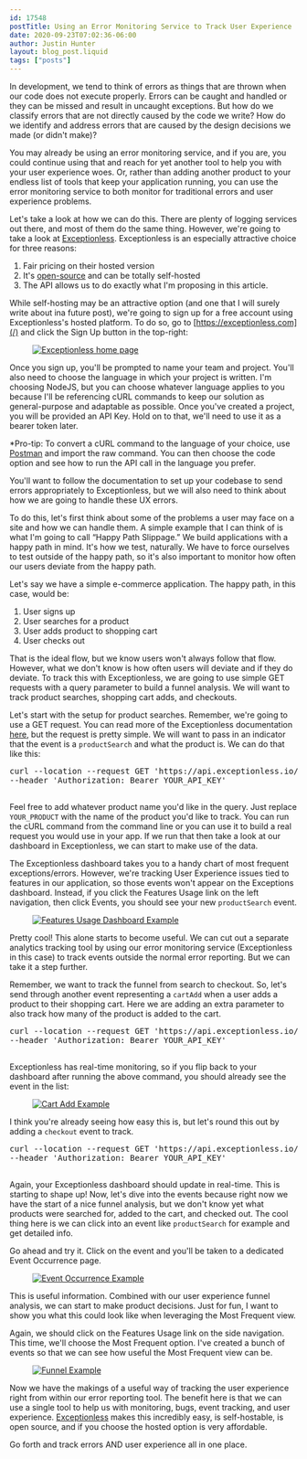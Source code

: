 ```yaml
---
id: 17548
postTitle: Using an Error Monitoring Service to Track User Experience
date: 2020-09-23T07:02:36-06:00
author: Justin Hunter
layout: blog_post.liquid
tags: ["posts"]
---
```

In development, we tend to think of errors as things that are thrown when our code does not execute properly. Errors can be caught and handled or they can be missed and result in uncaught exceptions. But how do we classify errors that are not directly caused by the code we write? How do we identify and address errors that are caused by the design decisions we made (or didn't make)?

You may already be using an error monitoring service, and if you are, you could continue using that and reach for yet another tool to help you with your user experience woes. Or, rather than adding another product to your endless list of tools that keep your application running, you can use the error monitoring service to both monitor for traditional errors and user experience problems.

Let's take a look at how we can do this. There are plenty of logging services out there, and most of them do the same thing. However, we're going to take a look at [Exceptionless](/). Exceptionless is an especially attractive choice for three reasons:

  1. Fair pricing on their hosted version
  2. It's [open-source](https://github.com/exceptionless/Exceptionless) and can be totally self-hosted
  3. The API allows us to do exactly what I'm proposing in this article.

While self-hosting may be an attractive option (and one that I will surely write about ina future post), we're going to sign up for a free account using Exceptionless's hosted platform. To do so, go to [https://exceptionless.com](/) and click the Sign Up button in the top-right:<figure class="wp-block-image">

[![Exceptionless home page](https://res.cloudinary.com/practicaldev/image/fetch/s--vr57dYkT--/c_limit%2Cf_auto%2Cfl_progressive%2Cq_auto%2Cw_880/https://dev-to-uploads.s3.amazonaws.com/i/q55zt3ytzydt1ahqiyx8.png)](https://res.cloudinary.com/practicaldev/image/fetch/s--vr57dYkT--/c_limit%2Cf_auto%2Cfl_progressive%2Cq_auto%2Cw_880/https://dev-to-uploads.s3.amazonaws.com/i/q55zt3ytzydt1ahqiyx8.png)</figure>

Once you sign up, you'll be prompted to name your team and project. You'll also need to choose the language in which your project is written. I'm choosing NodeJS, but you can choose whatever language applies to you because I'll be referencing cURL commands to keep our solution as general-purpose and adaptable as possible. Once you've created a project, you will be provided an API Key. Hold on to that, we'll need to use it as a bearer token later.

*Pro-tip: To convert a cURL command to the language of your choice, use [Postman](https://www.postman.com/) and import the raw command. You can then choose the code option and see how to run the API call in the language you prefer.

You'll want to follow the documentation to set up your codebase to send errors appropriately to Exceptionless, but we will also need to think about how we are going to handle these UX errors.

To do this, let's first think about some of the problems a user may face on a site and how we can handle them. A simple example that I can think of is what I'm going to call &#8220;Happy Path Slippage.&#8221; We build applications with a happy path in mind. It's how we test, naturally. We have to force ourselves to test outside of the happy path, so it's also important to monitor how often our users deviate from the happy path.

Let's say we have a simple e-commerce application. The happy path, in this case, would be:

  1. User signs up
  2. User searches for a product
  3. User adds product to shopping cart
  4. User checks out

That is the ideal flow, but we know users won't always follow that flow. However, what we don't know is how often users will deviate and if they do deviate. To track this with Exceptionless, we are going to use simple GET requests with a query parameter to build a funnel analysis. We will want to track product searches, shopping cart adds, and checkouts.

Let's start with the setup for product searches. Remember, we're going to use a GET request. You can read more of the Exceptionless documentation [here](https://api.exceptionless.io/docs/index.html), but the request is pretty simple. We will want to pass in an indicator that the event is a `productSearch` and what the product is. We can do that like this:

<pre class="brush: plain; title: ; notranslate" title="">curl --location --request GET 'https://api.exceptionless.io/api/v2/events/submit/usage?source=productSearch&message=YOUR_PRODUCT' \
--header 'Authorization: Bearer YOUR_API_KEY'

</pre>

Feel free to add whatever product name you'd like in the query. Just replace `YOUR_PRODUCT` with the name of the product you'd like to track. You can run the cURL command from the command line or you can use it to build a real request you would use in your app. If we run that then take a look at our dashboard in Exceptionless, we can start to make use of the data.

The Exceptionless dashboard takes you to a handy chart of most frequent exceptions/errors. However, we're tracking User Experience issues tied to features in our application, so those events won't appear on the Exceptions dashboard. Instead, if you click the Features Usage link on the left navigation, then click Events, you should see your new `productSearch` event.<figure class="wp-block-image">

[![Features Usage Dashboard Example](https://res.cloudinary.com/practicaldev/image/fetch/s--MsGu3Dvt--/c_limit%2Cf_auto%2Cfl_progressive%2Cq_auto%2Cw_880/https://dev-to-uploads.s3.amazonaws.com/i/xl6duukcca6gaudnk5sm.png)](https://res.cloudinary.com/practicaldev/image/fetch/s--MsGu3Dvt--/c_limit%2Cf_auto%2Cfl_progressive%2Cq_auto%2Cw_880/https://dev-to-uploads.s3.amazonaws.com/i/xl6duukcca6gaudnk5sm.png)</figure>

Pretty cool! This alone starts to become useful. We can cut out a separate analytics tracking tool by using our error monitoring service (Exceptionless in this case) to track events outside the normal error reporting. But we can take it a step further.

Remember, we want to track the funnel from search to checkout. So, let's send through another event representing a `cartAdd` when a user adds a product to their shopping cart. Here we are adding an extra parameter to also track how many of the product is added to the cart.

<pre class="brush: plain; title: ; notranslate" title="">curl --location --request GET 'https://api.exceptionless.io/api/v2/events/submit/usage?source=cartAdd&value=QUANTITY_ADDED&message=YOUR_PRODUCT' \
--header 'Authorization: Bearer YOUR_API_KEY'

</pre>

Exceptionless has real-time monitoring, so if you flip back to your dashboard after running the above command, you should already see the event in the list:<figure class="wp-block-image">

[![Cart Add Example](https://res.cloudinary.com/practicaldev/image/fetch/s--HnB_sGzg--/c_limit%2Cf_auto%2Cfl_progressive%2Cq_auto%2Cw_880/https://dev-to-uploads.s3.amazonaws.com/i/4yysom04m8f8doqktrip.png)](https://res.cloudinary.com/practicaldev/image/fetch/s--HnB_sGzg--/c_limit%2Cf_auto%2Cfl_progressive%2Cq_auto%2Cw_880/https://dev-to-uploads.s3.amazonaws.com/i/4yysom04m8f8doqktrip.png)</figure>

I think you're already seeing how easy this is, but let's round this out by adding a `checkout` event to track.

<pre class="brush: plain; title: ; notranslate" title="">curl --location --request GET 'https://api.exceptionless.io/api/v2/events/submit/usage?source=checkout&message=YOUR_PRODUCT' \
--header 'Authorization: Bearer YOUR_API_KEY'

</pre>

Again, your Exceptionless dashboard should update in real-time. This is starting to shape up! Now, let's dive into the events because right now we have the start of a nice funnel analysis, but we don't know yet what products were searched for, added to the cart, and checked out. The cool thing here is we can click into an event like `productSearch` for example and get detailed info.

Go ahead and try it. Click on the event and you'll be taken to a dedicated Event Occurrence page.<figure class="wp-block-image">

[![Event Occurrence Example](https://res.cloudinary.com/practicaldev/image/fetch/s--DZcBh5pq--/c_limit%2Cf_auto%2Cfl_progressive%2Cq_auto%2Cw_880/https://dev-to-uploads.s3.amazonaws.com/i/kinzwx1ee3lnmrdhd8ql.png)](https://res.cloudinary.com/practicaldev/image/fetch/s--DZcBh5pq--/c_limit%2Cf_auto%2Cfl_progressive%2Cq_auto%2Cw_880/https://dev-to-uploads.s3.amazonaws.com/i/kinzwx1ee3lnmrdhd8ql.png)</figure>

This is useful information. Combined with our user experience funnel analysis, we can start to make product decisions. Just for fun, I want to show you what this could look like when leveraging the Most Frequent view.

Again, we should click on the Features Usage link on the side navigation. This time, we'll choose the Most Frequent option. I've created a bunch of events so that we can see how useful the Most Frequent view can be.<figure class="wp-block-image">

[![Funnel Example](https://res.cloudinary.com/practicaldev/image/fetch/s--UI_sv1sV--/c_limit%2Cf_auto%2Cfl_progressive%2Cq_auto%2Cw_880/https://dev-to-uploads.s3.amazonaws.com/i/tx77krsijxyz9zudp25c.png)](https://res.cloudinary.com/practicaldev/image/fetch/s--UI_sv1sV--/c_limit%2Cf_auto%2Cfl_progressive%2Cq_auto%2Cw_880/https://dev-to-uploads.s3.amazonaws.com/i/tx77krsijxyz9zudp25c.png)</figure>

Now we have the makings of a useful way of tracking the user experience right from within our error reporting tool. The benefit here is that we can use a single tool to help us with monitoring, bugs, event tracking, and user experience. [Exceptionless](/) makes this incredibly easy, is self-hostable, is open source, and if you choose the hosted option is very affordable.

Go forth and track errors AND user experience all in one place.
